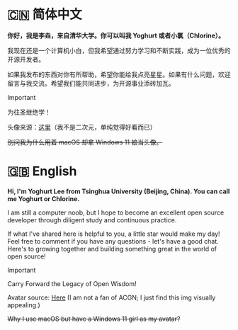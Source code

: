 # 🇨🇳 简体中文

**你好，我是李垚，来自清华大学。你可以叫我 Yoghurt 或者小氯（Chlorine）。**

我现在还是一个计算机小白，但我希望通过努力学习和不断实践，成为一位优秀的开源开发者。

如果我发布的东西对你有所帮助，希望你能给我点亮星星。如果有什么问题，欢迎留言与我交流。希望我们能共同进步，为开源事业添砖加瓦。

> [!important]
> 为往圣继绝学！

头像来源：[这里](https://mzh.moegirl.org.cn/Windows_11%E5%A8%98)（我不是二次元，单纯觉得好看而已）

~~别问我为什么用着 macOS 却拿 Windows 11 娘当头像。~~

# 🇬🇧 English

**Hi, I'm Yoghurt Lee from Tsinghua University (Beijing, China). You can call me Yoghurt or Chlorine.**

I am still a computer noob, but I hope to become an excellent open source developer through diligent study and continuous practice.

If what I've shared here is helpful to you, a little star would make my day! Feel free to comment if you have any questions - let's have a good chat. Here's to growing together and building something great in the world of open source!

> [!important]
> Carry Forward the Legacy of Open Wisdom!

Avatar source: [Here](https://mzh.moegirl.org.cn/Windows_11%E5%A8%98) (I am not a fan of ACGN; I just find this img visually appealing.)

~~Why I use macOS but have a Windows 11 girl as my avatar?~~

<!---
yoghurtlee-thu/yoghurtlee-thu is a ✨ special ✨ repository because its `README.md` (this file) appears on your GitHub profile.
You can click the Preview link to take a look at your changes.
--->
